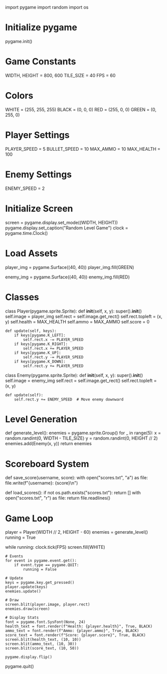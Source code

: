 import pygame
import random
import os

# Initialize pygame
pygame.init()

# Game Constants
WIDTH, HEIGHT = 800, 600
TILE_SIZE = 40
FPS = 60

# Colors
WHITE = (255, 255, 255)
BLACK = (0, 0, 0)
RED = (255, 0, 0)
GREEN = (0, 255, 0)

# Player Settings
PLAYER_SPEED = 5
BULLET_SPEED = 10
MAX_AMMO = 10
MAX_HEALTH = 100

# Enemy Settings
ENEMY_SPEED = 2

# Initialize Screen
screen = pygame.display.set_mode((WIDTH, HEIGHT))
pygame.display.set_caption("Random Level Game")
clock = pygame.time.Clock()

# Load Assets
player_img = pygame.Surface((40, 40))
player_img.fill(GREEN)

enemy_img = pygame.Surface((40, 40))
enemy_img.fill(RED)

# Classes
class Player(pygame.sprite.Sprite):
    def __init__(self, x, y):
        super().__init__()
        self.image = player_img
        self.rect = self.image.get_rect()
        self.rect.topleft = (x, y)
        self.health = MAX_HEALTH
        self.ammo = MAX_AMMO
        self.score = 0
    
    def update(self, keys):
        if keys[pygame.K_LEFT]:
            self.rect.x -= PLAYER_SPEED
        if keys[pygame.K_RIGHT]:
            self.rect.x += PLAYER_SPEED
        if keys[pygame.K_UP]:
            self.rect.y -= PLAYER_SPEED
        if keys[pygame.K_DOWN]:
            self.rect.y += PLAYER_SPEED

class Enemy(pygame.sprite.Sprite):
    def __init__(self, x, y):
        super().__init__()
        self.image = enemy_img
        self.rect = self.image.get_rect()
        self.rect.topleft = (x, y)
    
    def update(self):
        self.rect.y += ENEMY_SPEED  # Move enemy downward

# Level Generation
def generate_level():
    enemies = pygame.sprite.Group()
    for _ in range(5):
        x = random.randint(0, WIDTH - TILE_SIZE)
        y = random.randint(0, HEIGHT // 2)
        enemies.add(Enemy(x, y))
    return enemies

# Scoreboard System
def save_score(username, score):
    with open("scores.txt", "a") as file:
        file.write(f"{username}: {score}\n")

def load_scores():
    if not os.path.exists("scores.txt"):
        return []
    with open("scores.txt", "r") as file:
        return file.readlines()

# Game Loop
player = Player(WIDTH // 2, HEIGHT - 60)
enemies = generate_level()
running = True

while running:
    clock.tick(FPS)
    screen.fill(WHITE)
    
    # Events
    for event in pygame.event.get():
        if event.type == pygame.QUIT:
            running = False
    
    # Update
    keys = pygame.key.get_pressed()
    player.update(keys)
    enemies.update()
    
    # Draw
    screen.blit(player.image, player.rect)
    enemies.draw(screen)
    
    # Display Stats
    font = pygame.font.SysFont(None, 24)
    health_text = font.render(f"Health: {player.health}", True, BLACK)
    ammo_text = font.render(f"Ammo: {player.ammo}", True, BLACK)
    score_text = font.render(f"Score: {player.score}", True, BLACK)
    screen.blit(health_text, (10, 10))
    screen.blit(ammo_text, (10, 30))
    screen.blit(score_text, (10, 50))
    
    pygame.display.flip()

pygame.quit()

